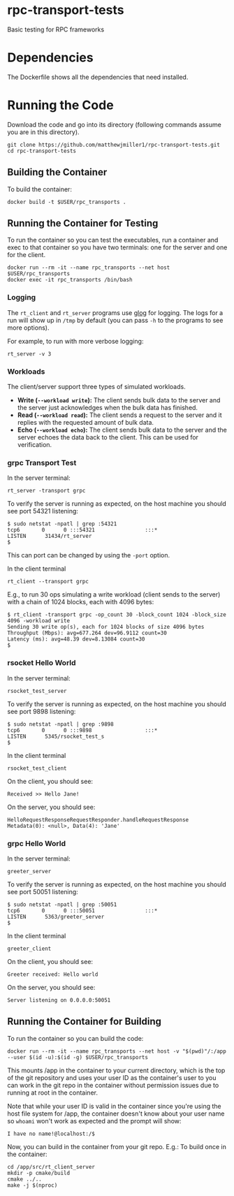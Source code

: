 # rpc-transport-tests
Basic testing for RPC frameworks

# Dependencies
The Dockerfile shows all the dependencies that need installed.

# Running the Code
Download the code and go into its directory (following commands assume
you are in this directory).

```
git clone https://github.com/matthewjmiller1/rpc-transport-tests.git
cd rpc-transport-tests
```

## Building the Container
To build the container:
```
docker build -t $USER/rpc_transports .
```

## Running the Container for Testing
To run the container so you can test the executables, run a container and exec
to that container so you have two terminals: one for the server and one for the
client.
```
docker run --rm -it --name rpc_transports --net host $USER/rpc_transports
docker exec -it rpc_transports /bin/bash
```

### Logging
The `rt_client` and `rt_server` programs use
[glog](https://github.com/google/glog) for logging. The logs for a run will show
up in `/tmp` by default (you can pass `-h` to the programs to see more options).

For example, to run with more verbose logging:
```
rt_server -v 3
```

### Workloads
The client/server support three types of simulated workloads.
* __Write (```--workload write```):__ The client sends bulk data to the server
and the server just acknowledges when the bulk data has finished.
* __Read (```--workload read```):__ The client sends a request to the
server and it replies with the requested amount of bulk data.
* __Echo (```--workload echo```):__ The client sends bulk data to the server
and the server echoes the data back to the client. This can be used for
verification.

### grpc Transport Test
In the server terminal:
```
rt_server -transport grpc
```

To verify the server is running as expected, on the host machine you should see
port 54321 listening:
```
$ sudo netstat -npatl | grep :54321
tcp6       0      0 :::54321                :::*                    LISTEN      31434/rt_server
$
```

This can port can be changed by using the `-port` option.

In the client terminal
```
rt_client --transport grpc
```

E.g., to run 30 ops simulating a write workload (client sends to the server)
with a chain of 1024 blocks, each with 4096 bytes:
```
$ rt_client -transport grpc -op_count 30 -block_count 1024 -block_size 4096 -workload write
Sending 30 write op(s), each for 1024 blocks of size 4096 bytes
Throughput (Mbps): avg=677.264 dev=96.9112 count=30
Latency (ms): avg=48.39 dev=8.13084 count=30
$ 
```

### rsocket Hello World
In the server terminal:
```
rsocket_test_server
```

To verify the server is running as expected, on the host machine you should see
port 9898 listening:
```
$ sudo netstat -npatl | grep :9898
tcp6       0      0 :::9898                 :::*                    LISTEN      5345/rsocket_test_s 
$
```

In the client terminal
```
rsocket_test_client
```

On the client, you should see:
```
Received >> Hello Jane!
```

On the server, you should see:
```
HelloRequestResponseRequestResponder.handleRequestResponse Metadata(0): <null>, Data(4): 'Jane'
```

### grpc Hello World
In the server terminal:
```
greeter_server
```

To verify the server is running as expected, on the host machine you should see
port 50051 listening:
```
$ sudo netstat -npatl | grep :50051
tcp6       0      0 :::50051                :::*                    LISTEN      5363/greeter_server
$
```

In the client terminal
```
greeter_client
```

On the client, you should see:
```
Greeter received: Hello world
```

On the server, you should see:
```
Server listening on 0.0.0.0:50051
```

## Running the Container for Building
To run the container so you can build the code:
```
docker run --rm -it --name rpc_transports --net host -v "$(pwd)"/:/app --user $(id -u):$(id -g) $USER/rpc_transports
```

This mounts /app in the container to your current directory, which is the top
of the git repository and uses your user ID as the container's user to you can
work in the git repo in the container without permission issues due to running
at root in the container.

Note that while your user ID is valid in the container since you're using the
host file system for /app, the container doesn't know about your user name so
`whoami` won't work as expected and the prompt will show:
```
I have no name!@localhost:/$
```

Now, you can build in the container from your git repo. E.g.:
To build once in the container:
```
cd /app/src/rt_client_server
mkdir -p cmake/build
cmake ../..
make -j $(nproc)
```
